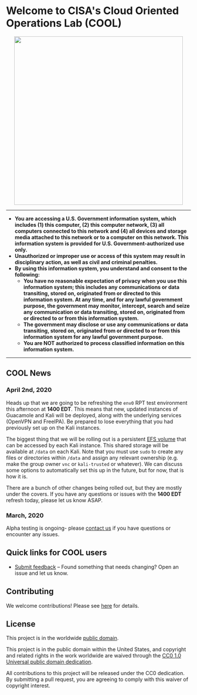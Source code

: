 # Welcome to CISA's Cloud Oriented Operations Lab (COOL) #

<div align="center">
<img width="460" src="https://raw.githubusercontent.com/cisagov/cool-system/develop/assets/images/cool_logo.png">
</div>

---

* **You are accessing a U.S. Government information system, which includes
  (1) this computer, (2) this computer network, (3) all computers connected
  to this network and (4) all devices and storage media attached to this
  network or to a computer on this network.  This information system is
  provided for U.S. Government-authorized use only.**
* **Unauthorized or improper use or access of this system may result in
  disciplinary action, as well as civil and criminal penalties.**
* **By using this information system, you understand and consent to the
  following:**
  * **You have no reasonable expectation of privacy when you use this
    information system; this includes any communications or data transiting,
    stored on, originated from or directed to this information system.
    At any time, and for any lawful government purpose, the government may
    monitor, intercept, search and seize any communication or data
    transiting, stored on, originated from or directed to or from this
    information system.**
  * **The government may disclose or use any communications or data
    transiting, stored on, originated from or directed to or from this
    information system for any lawful government purpose.**
  * **You are NOT authorized to process classified information on this
    information system.**

---

## COOL News ##

### April 2nd, 2020 ###

Heads up that we are going to be refreshing the `env0` RPT test environment this
afternoon at **1400 EDT**.  This means that new, updated instances of Guacamole
and Kali will be deployed, along with the underlying services (OpenVPN and
FreeIPA).  Be prepared to lose everything that you had previously set up on the
Kali instances.

The biggest thing that we will be rolling out is a persistent [EFS
volume](https://aws.amazon.com/efs/) that can be accessed by each Kali instance.
This shared storage will be available at `/data` on each Kali.  Note that you
must use `sudo` to create any files or directories within `/data` and assign any
relevant ownership (e.g. make the group owner `vnc` or `kali-trusted` or
whatever).  We can discuss some options to automatically set this up in the
future, but for now, that is how it is.

There are a bunch of other changes being rolled out, but they are mostly under
the covers.  If you have any questions or issues with the **1400 EDT** refresh
today, please let us know ASAP.

### March, 2020 ###

Alpha testing is ongoing- please
  [contact us](https://github.com/cisagov/cool-system/issues/new/choose) if
  you have questions or encounter any issues.

## Quick links for COOL users ##

* [Submit feedback](https://github.com/cisagov/cool-system/issues/new/choose) –
 Found something that needs changing? Open an issue and let us know.

## Contributing ##

We welcome contributions! Please see [here](CONTRIBUTING.md) for
details.

## License ##

This project is in the worldwide [public domain](LICENSE).

This project is in the public domain within the United States, and
copyright and related rights in the work worldwide are waived through
the [CC0 1.0 Universal public domain
dedication](https://creativecommons.org/publicdomain/zero/1.0/).

All contributions to this project will be released under the CC0
dedication. By submitting a pull request, you are agreeing to comply
with this waiver of copyright interest.
